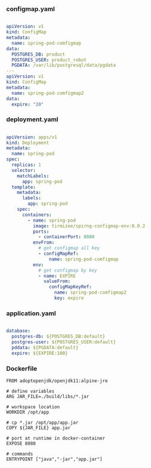 

### configmap.yaml

```yaml

apiVersion: v1
kind: ConfigMap
metadata:
  name: spring-pod-comfigmap
data:
  POSTGRES_DB: product
  POSTGRES_USER: product_robot
  PGDATA: /var/lib/postgresql/data/pgdata
---
apiVersion: v1
kind: ConfigMap
metadata:
  name: spring-pod-comfigmap2
data:
  expire: "20"


```

### deployment.yaml

```yaml

apiVersion: apps/v1
kind: Deployment
metadata:
  name: spring-pod
spec:
  replicas: 1
  selector:
    matchLabels:
      app: spring-pod
  template:
    metadata:
      labels:
        app: spring-pod
    spec:
      containers:
        - name: spring-pod
          image: tirmizee/spirng-configmap-env:0.0.2
          ports:
            - containerPort: 8080
          envFrom:
            # get configmap all key
            - configMapRef:
                name: spring-pod-comfigmap
          env:
            # get configmap by key
            - name: EXPIRE
              valueFrom:
                configMapKeyRef:
                  name: spring-pod-comfigmap2
                  key: expire

```

### application.yaml

```yaml

database:
  postgres-db: ${POSTGRES_DB:default}
  postgres-user: ${POSTGRES_USER:default}
  pddata: ${PGDATA:default}
  expire: ${EXPIRE:100}

```

### Dockerfile

   
    FROM adoptopenjdk/openjdk11:alpine-jre

    # define variables
    ARG JAR_FILE=./build/libs/*.jar

    # workspace location
    WORKDIR /opt/app

    # cp *.jar /opt/app/app.jar
    COPY ${JAR_FILE} app.jar

    # port at runtime in docker-container
    EXPOSE 8080

    # commands
    ENTRYPOINT ["java","-jar","app.jar"]

